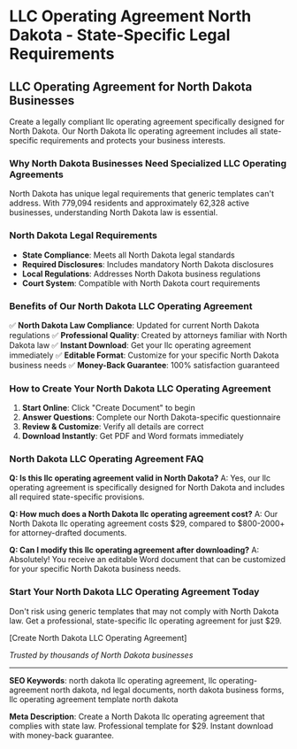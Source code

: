 # LLC Operating Agreement North Dakota - State-Specific Legal Requirements

## LLC Operating Agreement for North Dakota Businesses

Create a legally compliant llc operating agreement specifically designed for North Dakota. Our North Dakota llc operating agreement includes all state-specific requirements and protects your business interests.

### Why North Dakota Businesses Need Specialized LLC Operating Agreements

North Dakota has unique legal requirements that generic templates can't address. With 779,094 residents and approximately 62,328 active businesses, understanding North Dakota law is essential.

### North Dakota Legal Requirements

- **State Compliance**: Meets all North Dakota legal standards
- **Required Disclosures**: Includes mandatory North Dakota disclosures
- **Local Regulations**: Addresses North Dakota business regulations
- **Court System**: Compatible with North Dakota court requirements

### Benefits of Our North Dakota LLC Operating Agreement

✅ **North Dakota Law Compliance**: Updated for current North Dakota regulations
✅ **Professional Quality**: Created by attorneys familiar with North Dakota law
✅ **Instant Download**: Get your llc operating agreement immediately
✅ **Editable Format**: Customize for your specific North Dakota business needs
✅ **Money-Back Guarantee**: 100% satisfaction guaranteed

### How to Create Your North Dakota LLC Operating Agreement

1. **Start Online**: Click "Create Document" to begin
2. **Answer Questions**: Complete our North Dakota-specific questionnaire
3. **Review & Customize**: Verify all details are correct
4. **Download Instantly**: Get PDF and Word formats immediately

### North Dakota LLC Operating Agreement FAQ

**Q: Is this llc operating agreement valid in North Dakota?**
A: Yes, our llc operating agreement is specifically designed for North Dakota and includes all required state-specific provisions.

**Q: How much does a North Dakota llc operating agreement cost?**
A: Our North Dakota llc operating agreement costs $29, compared to $800-2000+ for attorney-drafted documents.

**Q: Can I modify this llc operating agreement after downloading?**
A: Absolutely! You receive an editable Word document that can be customized for your specific North Dakota business needs.

### Start Your North Dakota LLC Operating Agreement Today

Don't risk using generic templates that may not comply with North Dakota law. Get a professional, state-specific llc operating agreement for just $29.

[Create North Dakota LLC Operating Agreement]

*Trusted by thousands of North Dakota businesses*

---

**SEO Keywords**: north dakota llc operating agreement, llc operating-agreement north dakota, nd legal documents, north dakota business forms, llc operating agreement template north dakota

**Meta Description**: Create a North Dakota llc operating agreement that complies with state law. Professional template for $29. Instant download with money-back guarantee.
